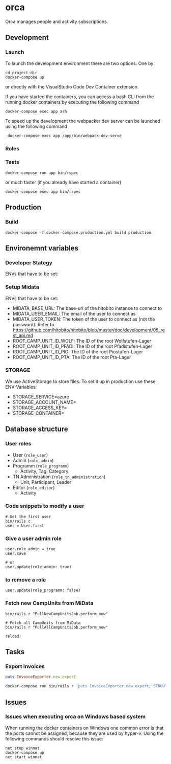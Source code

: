 # orca
Orca manages people and activity subscriptions.

## Development
### Launch
To launch the development environment there are two options. One by

```
cd project-dir
docker-compose up
```

or directly with the VisualStudio Code Dev Container extension.

If you have started the containers, you can access a bash CLI from the running docker containers by executing the following command
```
docker-compose exec app ash
```

To speed up the development the webpacker dev server can be launched using the following command
```
 docker-compose exec app /app/bin/webpack-dev-serve
```

### Roles

### Tests
```
docker-compose run app bin/rspec
```

or much faster (if you already have started a container)

```
docker-compose exec app bin/rspec
```

## Production
### Build
```
docker-compose -f docker-compose.production.yml build production
```

## Environemnt variables
### Developer Stategy
ENVs that have to be set:

### Setup Midata

ENVs that have to be set:
- MIDATA_BASE_URL: The base-url of the hitobito instance to connect to
- MIDATA_USER_EMAIL: The email of the user to connect as
- MIDATA_USER_TOKEN: The token of the user to connect as (not the password). Refer to https://github.com/hitobito/hitobito/blob/master/doc/development/05_rest_api.md
- ROOT_CAMP_UNIT_ID_WOLF: The ID of the root Wolfstufen-Lager
- ROOT_CAMP_UNIT_ID_PFADI: The ID of the root Pfadistufen-Lager
- ROOT_CAMP_UNIT_ID_PIO: The ID of the root Piostufen-Lager
- ROOT_CAMP_UNIT_ID_PTA: The ID of the root Pta-Lager

### STORAGE
We use ActiveStorage to store files. To set it up in production use these ENV-Variables:
- STORAGE_SERVICE=azure
- STORAGE_ACCOUNT_NAME=
- STORAGE_ACCESS_KEY=
- STORAGE_CONTAINER=


## Database structure
### User roles
- User (`role_user`)
- Admin (`role_admin`)
- Programm (`role_programm`)
  - Activity, Tag, Category
- TN Administration (`role_tn_administration`)
  - Unit, Participant, Leader
- Editor (`role_editor`)
  - Activity

### Code snippets to modify a user
```
# Get the first user
bin/rails c
user = User.first
```

### Give a user admin role
```
user.role_admin = true  
user.save

# or
user.update(role_admin: true)
```

### to remove a role
```
user.update(role_programm: false)
```

### Fetch new CampUnits from MiData
```
bin/rails r "PullNewCampUnitsJob.perform_now"

# Fetch all CampUnits from MiData
bin/rails r "PullAllCampUnitsJob.perform_now"

reload!
```

## Tasks
### Export Invoices
```ruby
puts InvoiceExporter.new.export
```

```bash
docker-compose run bin/rails r 'puts InvoiceExporter.new.export; STDOUT.flush' > tmp/export.csv
```

## Issues
### Issues when executing orca on Windows based system
When running the docker containers on Windows one common error is that the ports cannot be assigned, because they are used by hyper-v. Using the following commands should resolve this issue:

```
net stop winnat
docker-compose up
net start winnat
```